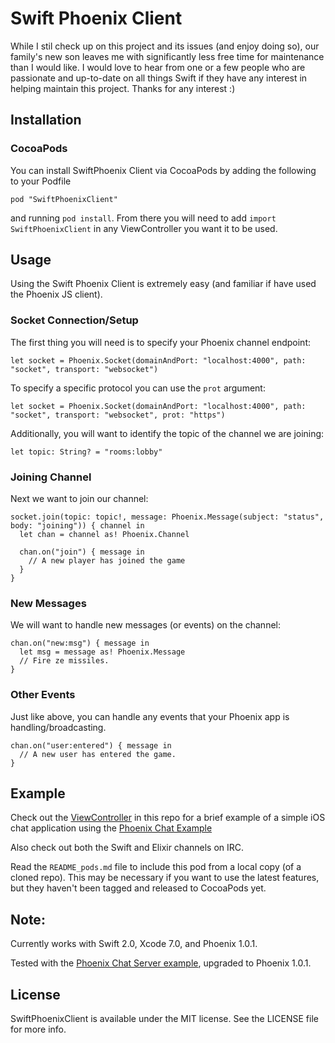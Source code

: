 Swift Phoenix Client
====================

While I stil check up on this project and its issues (and enjoy doing so), our family's new son leaves me with significantly less free time for maintenance than I would like. I would love to hear from one or a few people who are passionate and up-to-date on all things Swift if they have any interest in helping maintain this project. Thanks for any interest :) 

## Installation

### CocoaPods

You can install SwiftPhoenix Client via CocoaPods by adding the following to your Podfile

```
pod "SwiftPhoenixClient"
```

and running `pod install`. From there you will need to add `import SwiftPhoenixClient` in any ViewController you want it to be used.

## Usage

Using the Swift Phoenix Client is extremely easy (and familiar if have used the Phoenix JS client).

### Socket Connection/Setup

The first thing you will need is to specify your Phoenix channel endpoint:

```
let socket = Phoenix.Socket(domainAndPort: "localhost:4000", path: "socket", transport: "websocket")
```

To specify a specific protocol you can use the `prot` argument:

```
let socket = Phoenix.Socket(domainAndPort: "localhost:4000", path: "socket", transport: "websocket", prot: "https")
```

Additionally, you will want to identify the topic of the channel we are joining:

```
let topic: String? = "rooms:lobby"
```

### Joining Channel

Next we want to join our channel:

```
socket.join(topic: topic!, message: Phoenix.Message(subject: "status", body: "joining")) { channel in
  let chan = channel as! Phoenix.Channel

  chan.on("join") { message in
    // A new player has joined the game
  }
}
```

### New Messages

We will want to handle new messages (or events) on the channel:

```
chan.on("new:msg") { message in
  let msg = message as! Phoenix.Message
  // Fire ze missiles.
}
```

### Other Events

Just like above,  you can handle any events that your Phoenix app is handling/broadcasting.

```
chan.on("user:entered") { message in
  // A new user has entered the game.
}
```

## Example

Check out the [ViewController](https://github.com/davidstump/SwiftPhoenixClient/blob/master/Example/SwiftPhoenixClient/ViewController.swift) in this repo for a brief example of a simple iOS chat application using the [Phoenix Chat Example](https://github.com/chrismccord/phoenix_chat_example)

Also check out both the Swift and Elixir channels on IRC.

Read the `README_pods.md` file to include this pod from a local copy (of a cloned repo). This may be necessary if you want to use the latest features, but they haven't been tagged and released to CocoaPods yet.

## Note:

Currently works with Swift 2.0, Xcode 7.0, and Phoenix 1.0.1.

Tested with the [Phoenix Chat Server example](https://github.com/chrismccord/phoenix_chat_example), upgraded to Phoenix 1.0.1.

## License

SwiftPhoenixClient is available under the MIT license. See the LICENSE file for more info.
